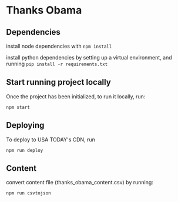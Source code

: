 Thanks Obama
============

## Dependencies
install node dependencies with `npm install`

install python dependencies by setting up a virtual environment, and running `pip install -r requirements.txt`

## Start running project locally

Once the project has been initialized, to run it locally, run:

```
npm start
```

## Deploying
To deploy to USA TODAY's CDN, run
```
npm run deploy
```

## Content
convert content file (thanks_obama_content.csv) by running:
```
npm run csvtojson
```
